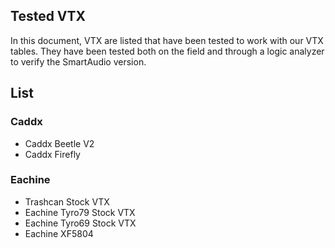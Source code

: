 ## Tested VTX

In this document, VTX are listed that have been tested to work with our VTX tables. They have been tested both on the field and through a logic analyzer to verify the SmartAudio version.

## List

### Caddx
- Caddx Beetle V2
- Caddx Firefly


### Eachine
- Trashcan Stock VTX
- Eachine Tyro79 Stock VTX
- Eachine Tyro69 Stock VTX
- Eachine XF5804
